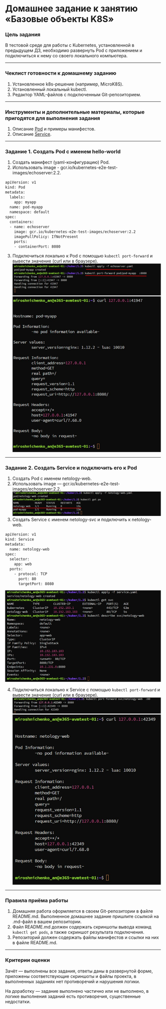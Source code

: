 # Домашнее задание к занятию «Базовые объекты K8S»

### Цель задания

В тестовой среде для работы с Kubernetes, установленной в предыдущем ДЗ, необходимо развернуть Pod с приложением и подключиться к нему со своего локального компьютера. 

------

### Чеклист готовности к домашнему заданию

1. Установленное k8s-решение (например, MicroK8S).
2. Установленный локальный kubectl.
3. Редактор YAML-файлов с подключенным Git-репозиторием.

------

### Инструменты и дополнительные материалы, которые пригодятся для выполнения задания

1. Описание [Pod](https://kubernetes.io/docs/concepts/workloads/pods/) и примеры манифестов.
2. Описание [Service](https://kubernetes.io/docs/concepts/services-networking/service/).

------

### Задание 1. Создать Pod с именем hello-world

1. Создать манифест (yaml-конфигурацию) Pod.
2. Использовать image - gcr.io/kubernetes-e2e-test-images/echoserver:2.2.
```
apiVersion: v1
kind: Pod
metadata:
  labels:
    app: myapp
  name: pod-myapp
  namespace: default
spec:
  containers:
  - name: echoserver
    image: gcr.io/kubernetes-e2e-test-images/echoserver:2.2
    imagePullPolicy: IfNotPresent
    ports:
    - containerPort: 8080
```
3. Подключиться локально к Pod с помощью `kubectl port-forward` и вывести значение (curl или в браузере).
![image](screenshots/1_1.jpg)
![image](screenshots/1_2.jpg)
------

### Задание 2. Создать Service и подключить его к Pod

1. Создать Pod с именем netology-web.
2. Использовать image — gcr.io/kubernetes-e2e-test-images/echoserver:2.2.
![image](screenshots/2_1.jpg)
3. Создать Service с именем netology-svc и подключить к netology-web.
```
apiVersion: v1
kind: Service
metadata:
  name: netology-web
spec:
  selector:
    app: web 
  ports:
    - protocol: TCP
      port: 80
      targetPort: 8080
```
![image](screenshots/2_2.jpg)

4. Подключиться локально к Service с помощью `kubectl port-forward` и вывести значение (curl или в браузере).
![image](screenshots/2_3.jpg)
![image](screenshots/2_4.jpg)
------

### Правила приёма работы

1. Домашняя работа оформляется в своем Git-репозитории в файле README.md. Выполненное домашнее задание пришлите ссылкой на .md-файл в вашем репозитории.
2. Файл README.md должен содержать скриншоты вывода команд `kubectl get pods`, а также скриншот результата подключения.
3. Репозиторий должен содержать файлы манифестов и ссылки на них в файле README.md.

------

### Критерии оценки
Зачёт — выполнены все задания, ответы даны в развернутой форме, приложены соответствующие скриншоты и файлы проекта, в выполненных заданиях нет противоречий и нарушения логики.

На доработку — задание выполнено частично или не выполнено, в логике выполнения заданий есть противоречия, существенные недостатки.
